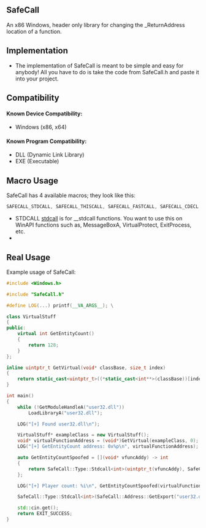 ## SafeCall
An x86 Windows, header only library for changing the _ReturnAddress location of a function.

## Implementation
- The implementation of SafeCall is meant to be simple and easy for anybody! All you have to do is take the code from SafeCall.h and paste it into your project.

## Compatibility
#### Known Device Compatibility:
- Windows (x86, x64)

#### Known Program Compatibility:
- DLL (Dynamic Link Library)
- EXE (Executable)

## Macro Usage
SafeCall has 4 available macros; they look like this:
```cpp
SAFECALL_STDCALL, SAFECALL_THISCALL, SAFECALL_FASTCALL, SAFECALL_CDECL
```

- STDCALL [stdcall](https://learn.microsoft.com/en-us/cpp/cpp/stdcall?view=msvc-170) is for __stdcall functions. You want to use this on WinAPI functions such as, MessageBoxA, VirtualProtect, ExitProcess, etc.
- 

## Real Usage
Example usage of SafeCall:

```cpp
#include <Windows.h>

#include "SafeCall.h"

#define LOG(...) printf(__VA_ARGS__); \

class VirtualStuff
{
public:
    virtual int GetEntityCount()
    {
        return 128;
    }
};

inline uintptr_t GetVirtual(void* classBase, size_t index)
{
    return static_cast<uintptr_t>((*static_cast<int**>(classBase))[index]);
}

int main()
{
    while (!GetModuleHandleA("user32.dll"))
        LoadLibraryA("user32.dll");

    LOG("[+] Found user32.dll\n");

    VirtualStuff* exampleClass = new VirtualStuff();
    void* virtualFunctionAddress = (void*)GetVirtual(exampleClass, 0);
    LOG("[+] GetEntityCount address: 0x%p\n", virtualFunctionAddress);

    auto GetEntityCountSpoofed = [](void* vfuncAddy) -> int
    {
        return SafeCall::Type::Stdcall<int>(uintptr_t(vfuncAddy), SafeCall::Address::GetGadget("user32.dll"));
    };

    LOG("[+] Player count: %i\n", GetEntityCountSpoofed(virtualFunctionAddress));

    SafeCall::Type::Stdcall<int>(SafeCall::Address::GetExport("user32.dll", "MessageBoxA"), SafeCall::Address::GetGadget("user32.dll"), nullptr, "Spoofed call", "Alert", MB_OK);

    std::cin.get();
    return EXIT_SUCCESS;
}
```
